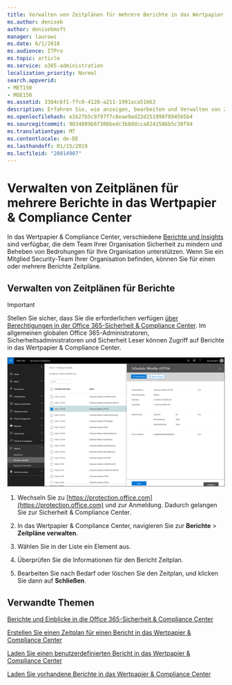 ```yaml
---
title: Verwalten von Zeitplänen für mehrere Berichte in das Wertpapier &amp; Compliance Center
ms.author: deniseb
author: denisebmsft
manager: laurawi
ms.date: 6/1/2018
ms.audience: ITPro
ms.topic: article
ms.service: o365-administration
localization_priority: Normal
search.appverid:
- MET150
- MOE150
ms.assetid: 3384c6f1-ffc0-4120-a211-1991aca51663
description: Erfahren Sie, wie anzeigen, bearbeiten und Verwalten von Zeitplänen für Berichte in das Wertpapier &amp; Compliance Center.
ms.openlocfilehash: e1b27b5c9797f7c8eae9ad22d251998f894565b4
ms.sourcegitcommit: 9034809b6f308bedc3b8ddcca8242586b5c30f94
ms.translationtype: MT
ms.contentlocale: de-DE
ms.lasthandoff: 01/15/2019
ms.locfileid: "28014907"
---
```

# <a name="manage-schedules-for-multiple-reports-in-the-security-amp-compliance-center"></a>Verwalten von Zeitplänen für mehrere Berichte in das Wertpapier &amp; Compliance Center

In das Wertpapier &amp; Compliance Center, verschiedene [Berichte und Insights](reports-and-insights-in-security-and-compliance.md) sind verfügbar, die dem Team Ihrer Organisation Sicherheit zu mindern und Beheben von Bedrohungen für Ihre Organisation unterstützen. Wenn Sie ein Mitglied Security-Team Ihrer Organisation befinden, können Sie für einen oder mehrere Berichte Zeitpläne. 
  
## <a name="manage-schedules-for-reports"></a>Verwalten von Zeitplänen für Berichte

> [!IMPORTANT]
> Stellen Sie sicher, dass Sie die erforderlichen verfügen [über Berechtigungen in der Office 365-Sicherheit &amp; Compliance Center](permissions-in-the-security-and-compliance-center.md). Im allgemeinen globalen Office 365-Administratoren, Sicherheitsadministratoren und Sicherheit Leser können Zugriff auf Berichte in das Wertpapier &amp; Compliance Center. 
  
![In das Wertpapier &amp; Compliance Center, wählen Sie Berichte \> Zeitpläne verwalten](media/efa5e2f9-bf73-4f85-acea-f1ca7e2bca5e.png)

1. Wechseln Sie zu [https://protection.office.com](https://protection.office.com) und zur Anmeldung. Dadurch gelangen Sie zur Sicherheit & Compliance Center.

2. In das Wertpapier &amp; Compliance Center, navigieren Sie zur **Berichte** \> **Zeitpläne verwalten**.
    
3. Wählen Sie in der Liste ein Element aus.
    
4. Überprüfen Sie die Informationen für den Bericht Zeitplan.
    
5. Bearbeiten Sie nach Bedarf oder löschen Sie den Zeitplan, und klicken Sie dann auf **Schließen**.
    
## <a name="related-topics"></a>Verwandte Themen

[Berichte und Einblicke in die Office 365-Sicherheit &amp; Compliance Center](reports-and-insights-in-security-and-compliance.md)
  
[Erstellen Sie einen Zeitplan für einen Bericht in das Wertpapier &amp; Compliance Center](create-a-schedule-for-a-report.md)
  
[Laden Sie einen benutzerdefinierten Bericht in das Wertpapier &amp; Compliance Center](set-up-and-download-a-custom-report.md)
  
[Laden Sie vorhandene Berichte in das Wertpapier &amp; Compliance Center](download-existing-reports.md)
  

